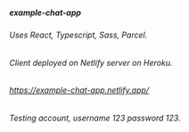 ##### example-chat-app
###### Uses React, Typescript, Sass, Parcel.
###### Client deployed on Netlify server on Heroku.
###### https://example-chat-app.netlify.app/
###### Testing account, username 123 password 123.
